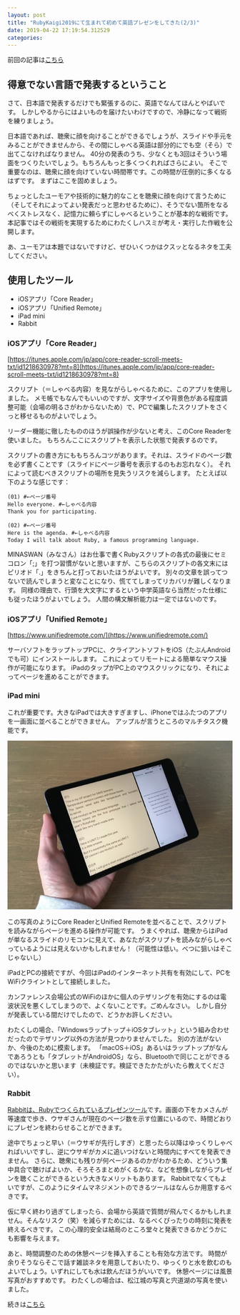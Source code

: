 ```yaml
---
layout: post
title: "RubyKaigi2019にて生まれて初めて英語プレゼンをしてきた(2/3)"
date: 2019-04-22 17:19:54.312529
categories: 
---
```


前回の記事は[こちら](/hasumin/taked-in-english-on-RubyKaigi2019-1)

## 得意でない言語で発表するということ

さて、日本語で発表するだけでも緊張するのに、英語でなんてほんとやばいです。
しかしやるからにはよいものを届けたいわけですので、冷静になって戦術を練りましょう。


日本語であれば、聴衆に顔を向けることができるでしょうが、スライドや手元をみることができませんから、その間にしゃべる英語は部分的にでも空（そら）で出てこなければなりません。
40分の発表のうち、少なくとも3回はそういう場面をつくりたいでしょう。もちろんもっと多くつくれればさらによい。
そこで重要なのは、聴衆に顔を向けていない時間帯です。この時間が圧倒的に多くなるはずです。
まずはここを固めましょう。


ちょっとしたユーモアや技術的に魅力的なことを聴衆に顔を向けて言うために（そしてそれによってよい発表だっと思わせるために）、そうでない箇所をなるべくストレスなく、記憶力に頼らずにしゃべるということが基本的な戦術です。
本記事ではその戦術を実現するためにわたくしハスミが考え・実行した作戦を公開します。


あ、ユーモアは本題ではないですけど、ぜひいくつかはクスッとなるネタを工夫してください。

## 使用したツール

* iOSアプリ「Core Reader」
* iOSアプリ「Unified Remote」
* iPad mini
* Rabbit

### iOSアプリ「Core Reader」

[https://itunes.apple.com/jp/app/core-reader-scroll-meets-txt/id1218630978?mt=8](https://itunes.apple.com/jp/app/core-reader-scroll-meets-txt/id1218630978?mt=8)

スクリプト（＝しゃべる内容）を見ながらしゃべるために、このアプリを使用しました。
メモ帳でもなんでもいいのですが、文字サイズや背景色がある程度調整可能（会場の明るさがわからないため）で、PCで編集したスクリプトをさくっと移せるものがよいでしょう。


リーダー機能に徹したもののほうが誤操作が少ないと考え、このCore Readerを使いました。
もちろんここにスクリプトを表示した状態で発表するのです。


スクリプトの書き方にももちろんコツがあります。それは、スライドのページ数を必ず書くことです（スライドにページ番号を表示するのもお忘れなく）。
それによって読むべきスクリプトの場所を見失うリスクを減らします。
たとえば以下のような感じです：

```
(01) #←ページ番号
Hello everyone. #←しゃべる内容
Thank you for participating.
```

```
(02) #←ページ番号
Here is the agenda. #←しゃべる内容
Today I will talk about Ruby, a famous programming language.
```

MINASWAN（みなさん）はお仕事で書くRubyスクリプトの各式の最後にセミコロン「;」を打つ習慣がないと思いますが、こちらのスクリプトの各文末にはピリオド「.」をきちんと打っておいたほうがよいです。
別々の文章を誤ってつないで読んでしまうと変なことになり、慌ててしまってリカバリが難しくなります。
同様の理由で、行頭を大文字にするという中学英語なら当然だった仕様にも従ったほうがよいでしょう。
人間の構文解析能力は一定ではないのです。

### iOSアプリ「Unified Remote」

[https://www.unifiedremote.com/](https://www.unifiedremote.com/)

サーバソフトをラップトップPCに、クライアントソフトをiOS（たぶんAndroidでも可）にインストールします。
これによってリモートによる簡単なマウス操作が可能になります。
iPadのタップがPC上のマウスクリックになり、それによってページを進めることができます。


### iPad mini

これが重要です。大きなiPadでは大きすぎますし、iPhoneではふたつのアプリを一画面に並べることができません。
アップルが言うところのマルチタスク機能です。

![](/assets/images/201904/DF085BCE-1F43-4ED4-8EC4-70635A379378.jpeg)

この写真のようにCore ReaderとUnified Remoteを並べることで、スクリプトを読みながらページを進める操作が可能です。
うまくやれば、聴衆からはiPadが単なるスライドのリモコンに見えて、あなたがスクリプトを読みながらしゃべっているようには見えないかもしれません！（可能性は低い。べつに狙いはそこじゃないし）


iPadとPCの接続ですが、今回はiPadのインターネット共有を有効にして、PCをWiFiクライントとして接続しました。


カンファレンス会場公式のWiFiのほかに個人のテザリングを有効にするのは電波状況を悪くしてしまうので、よくないことです。ごめんなさい。
しかし自分が発表している間だけでしたので、どうかお許しください。


わたくしの場合、「Windowsラップトップ＋iOSタブレット」という組み合わせだったのでテザリング以外の方法が見つかりませんでした。
別の方法がないか、今後のために模索します。
「macOS＋iOS」あるいはラップトップがなんであろうとも「タブレットがAndroidOS」なら、Bluetoothで同じことができるのではないかと思います（未検証です。検証できたかたがいたら教えてください）。

### Rabbit

[Rabbitは、Rubyでつくられているプレゼンツール](https://rabbit-shocker.org/ja/)です。画面の下をカメさんが等速度で歩き、ウサギさんが現在のページ数を示す位置にいるので、時間どおりにプレゼンを終わらせることができます。


途中でちょっと早い（＝ウサギが先行しすぎ）と思ったら以降はゆっくりしゃべればいいですし、逆にウサギがカメに追いつけないと時間内にすべてを発表できません。
さらに、聴衆にも残りが何ページあるのかがわかるため、どういう集中具合で聴けばよいか、そろそろまとめがくるかな、などを想像しながらプレゼンを聴くことができるという大きなメリットもあります。
Rabbitでなくてもよいですが、このようにタイムマネジメントのできるツールはなんらか用意するべきです。　


仮に早く終わり過ぎてしまったら、会場から英語で質問が飛んでくるかもしれません。そんなリスク（笑）を減らすためには、なるべくぴったりの時刻に発表を終えるべきです。
この心理的安全は結局のところ堂々と発表できるかどうかにも影響を与えます。


あと、時間調整のための休憩ページを挿入することも有効な方法です。
時間が余りそうならそこで話す雑談ネタを用意しておいたり、ゆっくりと水を飲むのもよいでしょう。いずれにしても水は飲んだほうがいいです。
休憩ページには風景写真がおすすめです。
わたくしの場合は、松江城の写真と宍道湖の写真を使いました。


続きは[こちら](/hasumin/taked-in-english-on-RubyKaigi2019-3)
